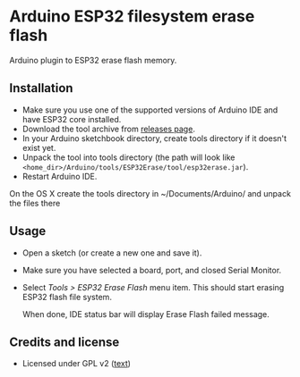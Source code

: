 # Arduino ESP32 filesystem erase flash

Arduino plugin to ESP32 erase flash memory.

## Installation

- Make sure you use one of the supported versions of Arduino IDE and have ESP32 core installed.
- Download the tool archive from [releases page](https://github.com/tanakamasayuki/arduino-esp32erase-plugin/releases/latest).
- In your Arduino sketchbook directory, create tools directory if it doesn't exist yet.
- Unpack the tool into tools directory (the path will look like ```<home_dir>/Arduino/tools/ESP32Erase/tool/esp32erase.jar```).
- Restart Arduino IDE. 

On the OS X create the tools directory in ~/Documents/Arduino/ and unpack the files there

## Usage

- Open a sketch (or create a new one and save it).
- Make sure you have selected a board, port, and closed Serial Monitor.
- Select *Tools > ESP32 Erase Flash* menu item. This should start erasing ESP32 flash file system.

  When done, IDE status bar will display Erase Flash failed message.

## Credits and license

- Licensed under GPL v2 ([text](LICENSE))
